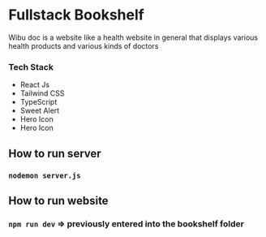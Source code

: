 # Fullstack Bookshelf

Wibu doc ​​​​is a website like a health website in general that displays various health products and various kinds of doctors

### Tech Stack
+ React Js
+ Tailwind CSS
+ TypeScript
+ Sweet Alert
+ Hero Icon
+ Hero Icon

## How to run server 
### `nodemon server.js` 

## How to run website
### `npm run dev` => previously entered into the bookshelf folder



